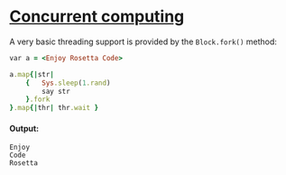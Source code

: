 [1]: https://rosettacode.org/wiki/Concurrent_computing

# [Concurrent computing][1]

A very basic threading support is provided by the `Block.fork()` method:

```ruby
var a = <Enjoy Rosetta Code>

a.map{|str|
    {   Sys.sleep(1.rand)
        say str
    }.fork
}.map{|thr| thr.wait }
```

#### Output:
```
Enjoy
Code
Rosetta
```
